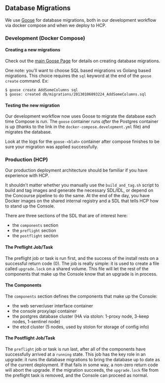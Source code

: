 ## Database Migrations
We use [Goose](https://bitbucket.org/liamstask/goose/) for database migrations, both in our development workflow via docker compose and when we deploy to HCP.

### Development (Docker Compose)

#### Creating a new migrations
Check out the [main Goose Page](https://bitbucket.org/liamstask/goose/) for details on creating database migrations.

One note: you'll want to choose SQL based migrations vs Golang based migrations. This choice requires the `sql` keyword at the end of the `goose create` command. Ex:
```
$ goose create AddSomeColumns sql
$ goose: created db/migrations/20130106093224_AddSomeColumns.sql
```

#### Testing the new migration
Our development workflow now uses Goose to migrate the database each time Compose is run. The `goose` container runs *after* the Postgres container is up (thanks to the link in the `docker-compose.development.yml` file) and migrates the database.

Look at the logs for the `goose-<blah>` container after compose finishes to be sure your migration was applied successfully.

### Production (HCP)
Our production deployment architecture should be familiar if you have experience with HCP.

It shouldn't matter whether you manually use the `build_and_tag.sh` script to build and tag images and generate the necessary SDL/IDL, or depend on the Concourse pipeline to do the same. At the end of the day, you have Docker images on the shared internal registry and a SDL that tells HCP how to stand up the Console.

There are three sections of the SDL that are of interest here:
- the `components` section
- the `preflight` section
- the `postflight` section

#### The Preflight Job/Task
The preflight job or task is run first, and the success of the install rests on a successful return code (0). The job is really simple: it is used to create a file called `upgrade.lock` on a shared volume. This file will let the rest of the components that make up the Console know that an upgrade is in process.

#### The Components
The `components` section defines the components that make up the Console:
- the web server/user interface container
- the console proxy/api container
- the postgres database cluster (HA via stolon: 1-proxy node, 3-keep nodes, 1-sentinel node)
- the etcd cluster (5 nodes, used by stolon for storage of config info)

#### The Postflight Job/Task
The `preflight` job or task is run last, after all of the components have successfully arrived at a `running` state. This job has the key role in an upgrade: it runs the database migrations to bring the database up to date as of the current deployment. If that fails in some way, a non-zero return code will abort the upgrade. If the migration succeeds, the `upgrade.lock` file from the preflight task is removed, and the Console can proceed as normal.

